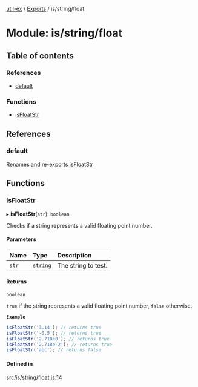 [util-ex](../README.md) / [Exports](../modules.md) / is/string/float

# Module: is/string/float

## Table of contents

### References

- [default](is_string_float.md#default)

### Functions

- [isFloatStr](is_string_float.md#isfloatstr)

## References

### default

Renames and re-exports [isFloatStr](is_string_float.md#isfloatstr)

## Functions

### isFloatStr

▸ **isFloatStr**(`str`): `boolean`

Checks if a string represents a valid floating point number.

#### Parameters

| Name | Type | Description |
| :------ | :------ | :------ |
| `str` | `string` | The string to test. |

#### Returns

`boolean`

`true` if the string represents a valid floating point number, `false` otherwise.

**`Example`**

```ts
isFloatStr('3.14'); // returns true
isFloatStr('-0.5'); // returns true
isFloatStr('2.718e0'); // returns true
isFloatStr('2.718e-2'); // returns true
isFloatStr('abc'); // returns false
```

#### Defined in

[src/is/string/float.js:14](https://github.com/snowyu/util-ex.js/blob/5250ebf/src/is/string/float.js#L14)
